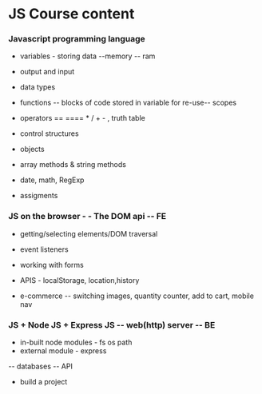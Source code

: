 # JS Course content

### Javascript programming language

- variables - storing data --memory -- ram
- output and input
- data types
- functions -- blocks of code stored in variable for re-use-- scopes
- operators == ==== \* / + - , truth table
- control structures

- objects
- array methods & string methods
- date, math, RegExp
- assigments

### JS on the browser - - The DOM api -- FE

- getting/selecting elements/DOM traversal
- event listeners
- working with forms
- APIS - localStorage, location,history

- e-commerce -- switching images, quantity counter, add to cart, mobile nav

### JS + Node JS + Express JS -- web(http) server -- BE

- in-built node modules - fs os path
- external module - express

-- databases
-- API

- build a project
